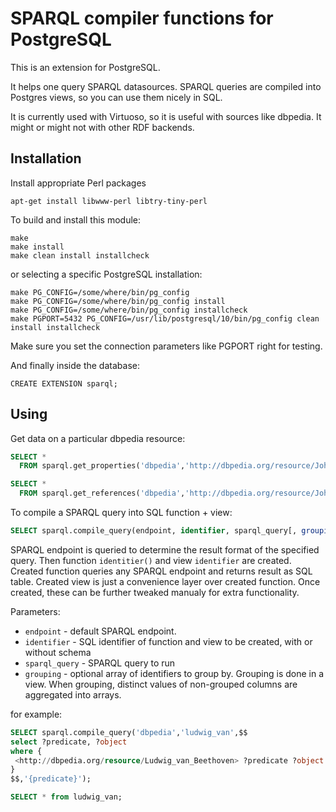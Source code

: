 SPARQL compiler functions  for PostgreSQL
=======================================

This is an extension for PostgreSQL. 

It helps one query SPARQL datasources.
SPARQL queries are compiled into Postgres views, so you can use them nicely in SQL.

It is currently used with Virtuoso, so it is useful with sources like dbpedia.
It might or might not with other RDF backends.

Installation
------------

Install appropriate Perl packages

    apt-get install libwww-perl libtry-tiny-perl

To build and install this module:

    make
    make install
    make clean install installcheck

or selecting a specific PostgreSQL installation:

    make PG_CONFIG=/some/where/bin/pg_config
    make PG_CONFIG=/some/where/bin/pg_config install
    make PG_CONFIG=/some/where/bin/pg_config installcheck
    make PGPORT=5432 PG_CONFIG=/usr/lib/postgresql/10/bin/pg_config clean install installcheck

Make sure you set the connection parameters like PGPORT right for testing.

And finally inside the database:

    CREATE EXTENSION sparql;

Using
-----

Get data on a particular dbpedia resource:

```sql
SELECT * 
  FROM sparql.get_properties('dbpedia','http://dbpedia.org/resource/Johann_Sebastian_Bach');

SELECT * 
  FROM sparql.get_references('dbpedia','http://dbpedia.org/resource/Johann_Sebastian_Bach');
```

To compile a SPARQL query into SQL function + view:

```sql
SELECT sparql.compile_query(endpoint, identifier, sparql_query[, grouping]);
```

SPARQL endpoint is queried to determine the result format of the specified query.
Then function `identitier()` and view `identifier` are created.
Created function queries any SPARQL endpoint and returns result as SQL table.
Created view is just a convenience layer over created function.
Once created, these can be further tweaked manualy for extra functionality.

Parameters:
+ `endpoint` - default SPARQL endpoint. 
+ `identifier` - SQL identifier of function and view to be created, with or without schema
+ `sparql_query` - SPARQL query to run
+ `grouping` - optional array of identifiers to group by. Grouping is done in a view. When grouping, distinct values of non-grouped columns are aggregated into arrays.

for example:

```sql
SELECT sparql.compile_query('dbpedia','ludwig_van',$$
select ?predicate, ?object
where {
 <http://dbpedia.org/resource/Ludwig_van_Beethoven> ?predicate ?object.
}
$$,'{predicate}');

SELECT * from ludwig_van;
```
